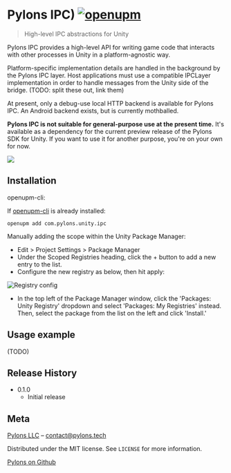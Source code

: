 ﻿# Pylons IPC) [![openupm](https://img.shields.io/npm/v/com.pylons.unity.ipc?label=openupm&registry_uri=https://package.openupm.com)](https://openupm.com/packages/com.pylons.unity.ipc/)
> High-level IPC abstractions for Unity

Pylons IPC provides a high-level API for writing game code that interacts with other processes in Unity in a platform-agnostic way.

Platform-specific implementation details are handled in the background by the Pylons IPC layer. Host applications must use a compatible IPCLayer implementation
in order to handle messages from the Unity side of the bridge. (TODO: split these out, link them)

At present, only a debug-use local HTTP backend is available for Pylons IPC. An Android backend exists, but is currently mothballed.

**Pylons IPC is not suitable for general-purpose use at the present time.** It's available as a dependency for the current preview release of the Pylons SDK for Unity.
If you want to use it for another purpose, you're on your own for now.

![](/.github/images/ipc-header.png)

## Installation

openupm-cli:

If [openupm-cli](https://github.com/openupm/openupm-cli) is already installed:

```
openupm add com.pylons.unity.ipc
```

Manually adding the scope within the Unity Package Manager:

- Edit > Project Settings > Package Manager
- Under the Scoped Registries heading, click the + button to add a new entry to the list.
- Configure the new registry as below, then hit apply:

![Registry config](/.github/images/registry.png)

- In the top left of the Package Manager window, click the 'Packages: Unity Registry' dropdown and select 'Packages: My Registries' instead. Then, select the package from the list on the left and click 'Install.'

## Usage example

(TODO)

## Release History

* 0.1.0
    * Initial release

## Meta

[Pylons LLC](https://pylons.tech) – contact@pylons.tech

Distributed under the MIT license. See ``LICENSE`` for more information.

[Pylons on Github](https://github.com/Pylons-tech/)